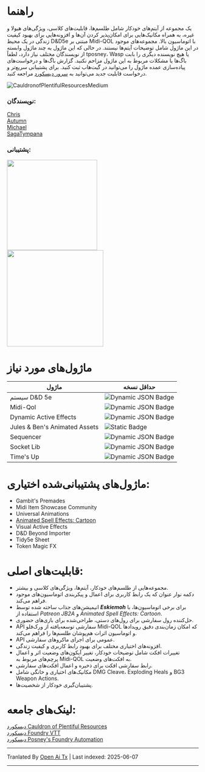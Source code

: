 # راهنما

یک مجموعه از آیتم‌های خودکار شامل طلسم‌ها، قابلیت‌های کلاسی، ویژگی‌های هیولا و غیره، به همراه مکانیک‌هایی برای امکان‌پذیر کردن آن‌ها و افزونه‌هایی برای بهبود کیفیت زندگی در یک محیط D&D5e مبتنی بر Midi-QOL با اتوماسیون بالا. مجموعه‌های موجود در این ماژول شامل توضیحات آیتم‌ها نیستند. در حالی که این ماژول به چند ماژول وابسته از نویسندگان مختلف نیاز دارد، لطفاً tposney، Wasp یا هیچ نویسنده دیگری را بابت باگ‌ها یا مشکلات مربوط به این ماژول مزاحم نکنید. گزارش باگ‌ها و درخواست‌های پیاده‌سازی عمده ماژول را می‌توانید در گیت‌هاب ثبت کنید. برای پشتیبانی سریع‌تر و درخواست قابلیت جدید می‌توانید به [سرور دیسکورد](https://discord.gg/BumxBcQDrT) مراجعه کنید.

![CauldronofPlentifulResourcesMedium](https://github.com/user-attachments/assets/58c729ba-c499-45a3-a62c-c6982ad1f725) 

### نویسندگان:
[Chris](https://github.com/chrisk123999) <br>
[Autumn](https://github.com/Autumn225) <br>
[Michael](https://github.com/roth-michael) <br>
[SagaTympana](https://github.com/SagaTympana)

### پشتیبانی:
[<img src="https://raw.githubusercontent.com/chrisk123999/chris-premades/master/images/chris-kofi.svg" width=237px />](https://ko-fi.com/O5O5G582S) <br>
[<img src="https://raw.githubusercontent.com/chrisk123999/chris-premades/master/images/michael-kofi.svg" width=253px />](https://ko-fi.com/T6T8XKCII)

# ماژول‌های مورد نیاز  
| ماژول | حداقل نسخه |  
| --- | --- | 
| سیستم D&D 5e | ![Dynamic JSON Badge](https://img.shields.io/badge/dynamic/json?url=https%3A%2F%2Fgithub.com%2Fchrisk123999%2Fchris-premades%2Freleases%2Flatest%2Fdownload%2Fmodule.json&query=%24.relationships.systems%5B%3A1%5D.compatibility.minimum&label=%20&color=orange) | 
| Midi-Qol | ![Dynamic JSON Badge](https://img.shields.io/badge/dynamic/json?url=https%3A%2F%2Fgithub.com%2Fchrisk123999%2Fchris-premades%2Freleases%2Flatest%2Fdownload%2Fmodule.json&query=%24.relationships.requires%5B0%5D.compatibility.minimum&label=%20&color=green) |  
| Dynamic Active Effects | ![Dynamic JSON Badge](https://img.shields.io/badge/dynamic/json?url=https%3A%2F%2Fgithub.com%2Fchrisk123999%2Fchris-premades%2Freleases%2Flatest%2Fdownload%2Fmodule.json&query=%24.relationships.requires%5B3%5D.compatibility.minimum&label=%20&color=green) |
| Jules & Ben's Animated Assets | ![Static Badge](https://img.shields.io/badge/0.6.0-blue) |  
| Sequencer | ![Dynamic JSON Badge](https://img.shields.io/badge/dynamic/json?url=https%3A%2F%2Fgithub.com%2Fchrisk123999%2Fchris-premades%2Freleases%2Flatest%2Fdownload%2Fmodule.json&query=%24.relationships.requires%5B1%5D.compatibility.minimum&label=%20&color=green) |  
| Socket Lib | ![Dynamic JSON Badge](https://img.shields.io/badge/dynamic/json?url=https%3A%2F%2Fgithub.com%2Fchrisk123999%2Fchris-premades%2Freleases%2Flatest%2Fdownload%2Fmodule.json&query=%24.relationships.requires%5B2%5D.compatibility.minimum&label=%20&color=green) |  
| Time's Up | ![Dynamic JSON Badge](https://img.shields.io/badge/dynamic/json?url=https%3A%2F%2Fgithub.com%2Fchrisk123999%2Fchris-premades%2Freleases%2Flatest%2Fdownload%2Fmodule.json&query=%24.relationships.requires%5B4%5D.compatibility.minimum&label=%20&color=green) |

# ماژول‌های پشتیبانی‌شده اختیاری:  
- Gambit's Premades
- Midi Item Showcase Community
- Universal Animations
- [Animated Spell Effects: Cartoon](https://github.com/chrisk123999/animated-spell-effects-cartoon/releases/download/0.4.6/module.json)
- Visual Active Effects
- D&D Beyond Importer
- Tidy5e Sheet
- Token Magic FX

# قابلیت‌های اصلی:
- مجموعه‌هایی از طلسم‌های خودکار، آیتم‌ها، ویژگی‌های کلاسی و بیشتر.
- دکمه نوار عنوان که یک رابط کاربری برای اعمال و پیکربندی اتوماسیون‌های موجود فراهم می‌کند.
- انیمیشن‌های جذاب ساخته شده توسط ***Eskiemoh*** برای برخی اتوماسیون‌ها، با استفاده از *Patreon JB2A* و *Animated Spell Effects: Cartoon*.
- حل‌کننده رول سفارشی برای رول‌های دستی، طراحی‌شده برای بازی‌های حضوری.
- API سفارشی توسعه‌یافته از ورک‌فلو Midi-QOL که امکان زمان‌بندی دقیق رویدادها و اتوماسیون اثرات هم‌پوشان طلسم‌ها را فراهم می‌کند.
- API عمومی برای اجرای ماکروهای سفارشی.
- افزونه‌های اختیاری مختلف برای بهبود رابط کاربری و کیفیت زندگی.
- تغییرات افکت شامل توضیحات خودکار، تغییر آیکون‌های وضعیت اثر و اعمال پرچم‌های مربوط به Midi-QOL به افکت‌های وضعیت.
- رابط سفارشی افکت برای ذخیره و اعمال افکت‌های سفارشی.
- مکانیک‌های اختیاری و خانگی شامل DMG Cleave، Exploding Heals و BG3 Weapon Actions.
- پشتیبان‌گیری خودکار از شخصیت‌ها.

# لینک‌های جامعه:
[دیسکورد Cauldron of Plentiful Resources](https://discord.gg/BumxBcQDrT)<br>
[دیسکورد Foundry VTT](https://discord.gg/foundryvtt)<br>
[دیسکورد Posney's Foundry Automation](https://discord.gg/Xd4NEvw5d7)<br>

---

Tranlated By [Open Ai Tx](https://github.com/OpenAiTx/OpenAiTx) | Last indexed: 2025-06-07

---